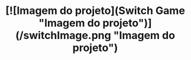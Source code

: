 <h1 align="center">
[![Imagem do projeto](Switch Game "Imagem do projeto")](/switchImage.png "Imagem do projeto")
</h1>